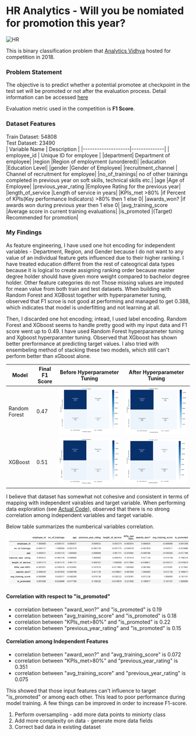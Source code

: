 # HR Analytics - Will you be nomiated for promotion this year?
![HR](https://github.com/kyawkhaung/hr-promotion/blob/main/images/hr_promotion_image.png)

This is binary classification problem that [Analytics Vidhya](https://datahack.analyticsvidhya.com/) hosted for competition in 2018.

### Problem Statement

The objective is to predict whether a potential promotee at checkpoint in the test set will be promoted or not after the evaluation process. Detail information can be accessed [here](https://datahack.analyticsvidhya.com/contest/wns-analytics-hackathon-2018-1/#ProblemStatement)

Evaluation metric used in the competition is <b>F1 Score</b>.

### Dataset Features
Train Dataset: 54808<br/>
Test Dataset: 23490
<br/>
|     Variable Name     |     Description     |
|--------------------|--------------|
|     employee_id     |     Unique ID for employee      |
|department|	Department of employee|
|region	|Region of employment (unordered)|
|education	|Education Level|
|gender	|Gender of Employee|
|recruitment_channel	| Channel of recruitment for employee|
|no_of_trainings|	no of other trainings completed in previous year on soft skills, technical skills etc.|
|age	|Age of Employee|
|previous_year_rating	|Employee Rating for the previous year|
|length_of_service	|Length of service in years|
|KPIs_met >80%	|if Percent of KPIs(Key performance Indicators) >80% then 1 else 0|
|awards_won?	|if awards won during previous year then 1 else 0|
|avg_training_score	|Average score in current training evaluations|
|is_promoted	|(Target) Recommended for promotion|

### My Findings
As feature engineering, I have used one hot encoding for independent variables - Department, Region, and Gender because I do not want to any value of an individual feature gets influenced due to their higher ranking. I have treated education differnt from the rest of cateogrical data types because it is logical to create assigning ranking order because master degree holder should have given more weight compared to bachelor degree holder. Other feature categories do not  Those missing values are imputed for mean value from both train and test datasets. When building with Random Forest and XGBosst together with hyperparameter tuning, observed that F1 scroe is not good at performing and managed to get 0.388, which indicates that model is underfitting and not learning at all. 

Then, I discarded one hot encoding; intead, I used label encoding. Random Forest and XGboost seems to handle pretty good with my input data and F1 score went up to 0.49. I have used Random Forest hyperparameter tuning and Xgboost hyperparamter tuning. Observed that XGboost has shown better prerformance at predicting target values. I also tried with ensembeling method of stacking these two models, which still can't perform better than xGboost alone. 

|     Model     | Final F1 Score |     Before Hyperparameter Tuning     | After Hyperparameter Tuning|
|-------------------|---------------|--------------|--------------------|
|Random Forest |0.47 | ![Random Forest](https://github.com/kyawkhaung/hr-promotion/blob/main/images/rf_cm.png)| ![Random Forest](https://github.com/kyawkhaung/hr-promotion/blob/main/images/rf_cm_hp.png)|
|XGBoost |0.51| ![Random Forest](https://github.com/kyawkhaung/hr-promotion/blob/main/images/xgb_cm.png) | ![Random Forest](https://github.com/kyawkhaung/hr-promotion/blob/main/images/xgb_cm_hp.png)|

I believe that dataset has somewhat not cohesive and consistent in terms of mapping with independent vairables and target variable. When performing data exploration (see [Actual Code](https://github.com/kyawkhaung/hr-promotion/blob/main/Data%20Exploration.ipynb)), observed that there is no strong correlation among independent variables and target variable.

Below table summarizes the numberical variables correlation.

![Correlation Table](https://github.com/kyawkhaung/hr-promotion/blob/main/correlation_table.png)
#### Correlation with respect to "is_promoted"
- correlation between "award_won?" and "is_promoted" is 0.19 <br/> 
- correlation between "avg_training_score" and "is_promoted" is 0.18<br/>
- correlation between "KPIs_met>80%" and "is_promoted" is 0.22<br/>
- correlation between "previous_year_rating" and "is_promoted" is 0.15<br/>

#### Correlation among Independent Features
- correlation between "award_won?" and "avg_training_score" is 0.072 <br/> 
- correlation between "KPIs_met>80%" and "previous_year_rating" is 0.351<br/>
- correlation between "avg_training_score" and "previous_year_rating" is 0.075<br/>

This showed that those input features can't influence to target "is_promoted" or among each other. This lead to poor performance during model training. A few things can be improved in order to increase F1-score. 
1. Perform oversampling - add more data points to miniorty class
2. Add more complexity on data - generate more data fields
3. Correct bad data in existing dataset
